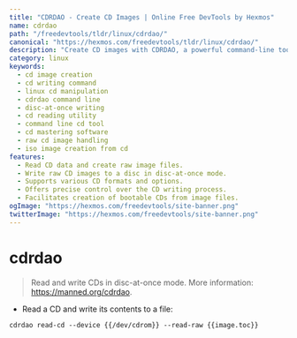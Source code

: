 ```yaml
---
title: "CDRDAO - Create CD Images | Online Free DevTools by Hexmos"
name: cdrdao
path: "/freedevtools/tldr/linux/cdrdao/"
canonical: "https://hexmos.com/freedevtools/tldr/linux/cdrdao/"
description: "Create CD images with CDRDAO, a powerful command-line tool for reading and writing CDs.  Manage disc data efficiently and accurately. Free online tool, no registration required."
category: linux
keywords:
  - cd image creation
  - cd writing command
  - linux cd manipulation
  - cdrdao command line
  - disc-at-once writing
  - cd reading utility
  - command line cd tool
  - cd mastering software
  - raw cd image handling
  - iso image creation from cd
features:
  - Read CD data and create raw image files.
  - Write raw CD images to a disc in disc-at-once mode.
  - Supports various CD formats and options.
  - Offers precise control over the CD writing process.
  - Facilitates creation of bootable CDs from image files.
ogImage: "https://hexmos.com/freedevtools/site-banner.png"
twitterImage: "https://hexmos.com/freedevtools/site-banner.png"
---
```


# cdrdao

> Read and write CDs in disc-at-once mode.
> More information: <https://manned.org/cdrdao>.

- Read a CD and write its contents to a file:

`cdrdao read-cd --device {{/dev/cdrom}} --read-raw {{image.toc}}`

